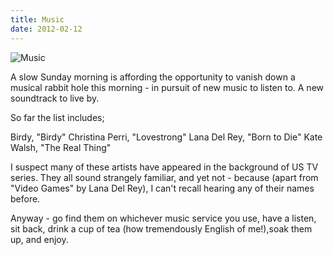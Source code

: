 ```yaml
---
title: Music
date: 2012-02-12
---
```


![Music](https://source.unsplash.com/X6cChncECA8/1600x900)

A slow Sunday morning is affording the opportunity to vanish down a musical rabbit hole this morning - in pursuit of new music to listen to. A new soundtrack to live by.

So far the list includes;

Birdy, "Birdy" Christina Perri, "Lovestrong" Lana Del Rey, "Born to Die" Kate Walsh, "The Real Thing"

I suspect many of these artists have appeared in the background of US TV series. They all sound strangely familiar, and yet not - because (apart from "Video Games" by Lana Del Rey), I can't recall hearing any of their names before.

Anyway - go find them on whichever music service you use, have a listen, sit back, drink a cup of tea (how tremendously English of me!),soak them up, and enjoy.